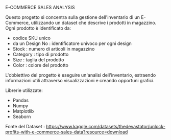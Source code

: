 E-COMMERCE SALES ANALYSIS

Questo progetto si concentra sulla gestione dell'inventario di un E-Commerce, utilizzando un dataset che descrive i prodotti in magazzino. Ogni prodotto è identificato da:  
 - codice SKU unico
 -  da un Design No : identificatore univoco per ogni design
 -  Stock : numero di articoli in magazzino
 -  Category : tipo di prodotto
 -  Size : taglia del prodotto
 -  Color : colore del prodotto

L'obbiettivo del progetto è eseguire un'analisi dell'inventario, estraendo informazioni utili attraverso visualizzazioni e creando opportuni grafici.

Librerie utilizzate:
 - Pandas
 - Numpy
 - Matplotlib
 - Seaborn

Fonte del Dataset : https://www.kaggle.com/datasets/thedevastator/unlock-profits-with-e-commerce-sales-data?resource=download

